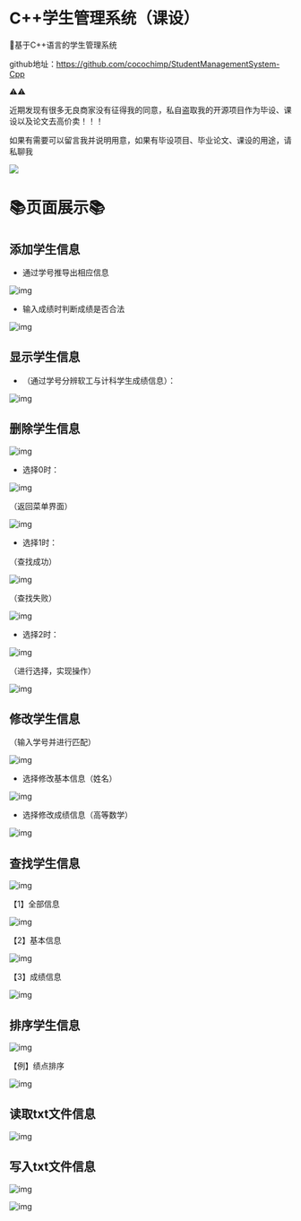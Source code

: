 # C++学生管理系统（课设）

🎉基于C++语言的学生管理系统

github地址：https://github.com/cocochimp/StudentManagementSystem-Cpp

⚠⚠

近期发现有很多无良商家没有征得我的同意，私自盗取我的开源项目作为毕设、课设以及论文去高价卖！！！

如果有需要可以留言我并说明用意，如果有毕设项目、毕业论文、课设的用途，请私聊我

![](https://cocochimp-img.oss-cn-beijing.aliyuncs.com/13.png)

# 📚页面展示📚


## 添加学生信息

* 通过学号推导出相应信息

![img](https://cocochimp-markdown-img.oss-cn-beijing.aliyuncs.com/save/clip_image004.gif)

* 输入成绩时判断成绩是否合法

![img](https://cocochimp-markdown-img.oss-cn-beijing.aliyuncs.com/save/clip_image006.gif)

 

## 显示学生信息

* （通过学号分辨软工与计科学生成绩信息）：

![img](https://cocochimp-markdown-img.oss-cn-beijing.aliyuncs.com/save/clip_image008.gif)

 

## 删除学生信息

![img](https://cocochimp-markdown-img.oss-cn-beijing.aliyuncs.com/save/clip_image010.gif)

* 选择0时：

![img](https://cocochimp-markdown-img.oss-cn-beijing.aliyuncs.com/save/clip_image012.gif)

（返回菜单界面）

![img](https://cocochimp-markdown-img.oss-cn-beijing.aliyuncs.com/save/clip_image014.gif)

* 选择1时：

（查找成功）

![img](https://cocochimp-markdown-img.oss-cn-beijing.aliyuncs.com/save/clip_image016.gif)

（查找失败）

![img](https://cocochimp-markdown-img.oss-cn-beijing.aliyuncs.com/save/clip_image018.gif)

* 选择2时：

![img](https://cocochimp-markdown-img.oss-cn-beijing.aliyuncs.com/save/clip_image020.gif)

（进行选择，实现操作）

![img](https://cocochimp-markdown-img.oss-cn-beijing.aliyuncs.com/save/clip_image022.gif)

 

## 修改学生信息

（输入学号并进行匹配）

![img](https://cocochimp-markdown-img.oss-cn-beijing.aliyuncs.com/save/clip_image024.gif)

* 选择修改基本信息（姓名）

![img](https://cocochimp-markdown-img.oss-cn-beijing.aliyuncs.com/save/clip_image026.gif)

* 选择修改成绩信息（高等数学）

![img](https://cocochimp-markdown-img.oss-cn-beijing.aliyuncs.com/save/clip_image028.gif)

 

## 查找学生信息

![img](https://cocochimp-markdown-img.oss-cn-beijing.aliyuncs.com/save/clip_image030.gif)

【1】全部信息

![img](https://cocochimp-markdown-img.oss-cn-beijing.aliyuncs.com/save/clip_image032.gif)

【2】基本信息

![img](https://cocochimp-markdown-img.oss-cn-beijing.aliyuncs.com/save/clip_image034.gif)

【3】成绩信息

![img](https://cocochimp-markdown-img.oss-cn-beijing.aliyuncs.com/save/clip_image036.gif)

 

## 排序学生信息

![img](https://cocochimp-markdown-img.oss-cn-beijing.aliyuncs.com/save/clip_image038.gif)

【例】绩点排序

![img](https://cocochimp-markdown-img.oss-cn-beijing.aliyuncs.com/save/clip_image040.gif)

 

## 读取txt文件信息

![img](https://cocochimp-markdown-img.oss-cn-beijing.aliyuncs.com/save/clip_image042.gif)

 

## 写入txt文件信息

![img](https://cocochimp-markdown-img.oss-cn-beijing.aliyuncs.com/save/clip_image044.gif)

![img](https://cocochimp-markdown-img.oss-cn-beijing.aliyuncs.com/save/clip_image046.gif)

